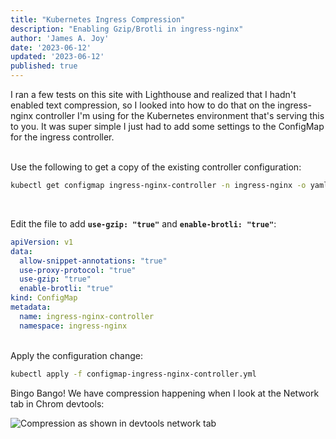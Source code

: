 ```yaml
---
title: "Kubernetes Ingress Compression"
description: "Enabling Gzip/Brotli in ingress-nginx"
author: 'James A. Joy'
date: '2023-06-12'
updated: '2023-06-12'
published: true
---
```


I ran a few tests on this site with Lighthouse and realized that I hadn't enabled text compression, so I looked into how to do that on the ingress-nginx controller I'm using for the Kubernetes environment that's serving this to you. It was super simple I just had to add some settings to the ConfigMap for the ingress controller.

<br />
Use the following to get a copy of the existing controller configuration:

```bash
kubectl get configmap ingress-nginx-controller -n ingress-nginx -o yaml
``` 

<br />

Edit the file to add **`use-gzip: "true"`** and **`enable-brotli: "true"`**: 

```yaml
apiVersion: v1
data:
  allow-snippet-annotations: "true"
  use-proxy-protocol: "true"
  use-gzip: "true"
  enable-brotli: "true"
kind: ConfigMap
metadata:
  name: ingress-nginx-controller
  namespace: ingress-nginx
```
<br />
Apply the configuration change:

```bash
kubectl apply -f configmap-ingress-nginx-controller.yml
```

Bingo Bango! We have compression happening when I look at the Network tab in Chrom devtools:

![Compression as shown in devtools network tab](https://res.cloudinary.com/jarautomation/image/upload/f_auto,q_auto/v1686554780/jamesjoy.site/Compression.png)